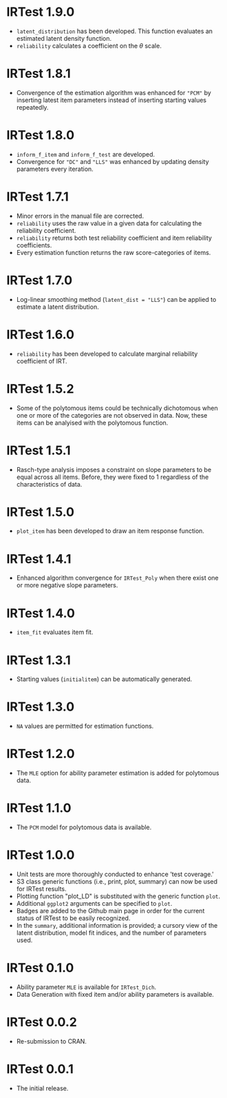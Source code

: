 # IRTest 1.9.0

* `latent_distribution` has been developed. This function evaluates an estimated latent density function.
* `reliability` calculates a coefficient on the $\theta$ scale.

# IRTest 1.8.1

* Convergence of the estimation algorithm was enhanced for `"PCM"` by inserting latest item parameters instead of inserting starting values repeatedly.

# IRTest 1.8.0

* `inform_f_item` and `inform_f_test` are developed.
* Convergence for `"DC"` and `"LLS"` was enhanced by updating density parameters every iteration.

# IRTest 1.7.1

* Minor errors in the manual file are corrected.
* `reliability` uses the raw value in a given data for calculating the reliability coefficient.
* `reliability` returns both test reliability coefficient and item reliability coefficients.
* Every estimation function returns the raw score-categories of items.

# IRTest 1.7.0

* Log-linear smoothing method (`latent_dist = "LLS"`) can be applied to estimate a latent distribution.

# IRTest 1.6.0

* `reliability` has been developed to calculate marginal reliability coefficient of IRT.

# IRTest 1.5.2

* Some of the polytomous items could be technically dichotomous when one or more of the categories are not observed in data.
Now, these items can be analyised with the polytomous function.

# IRTest 1.5.1

* Rasch-type analysis imposes a constraint on slope parameters to be equal across all items.
Before, they were fixed to 1 regardless of the characteristics of data.

# IRTest 1.5.0

* `plot_item` has been developed to draw an item response function.

# IRTest 1.4.1

* Enhanced algorithm convergence for `IRTest_Poly` when there exist one or more negative slope parameters.

# IRTest 1.4.0

* `item_fit` evaluates item fit.

# IRTest 1.3.1

* Starting values (`initialitem`) can be automatically generated.

# IRTest 1.3.0

* `NA` values are permitted for estimation functions.

# IRTest 1.2.0

* The `MLE` option for ability parameter estimation is added for polytomous data.

# IRTest 1.1.0

* The `PCM` model for polytomous data is available.

# IRTest 1.0.0

* Unit tests are more thoroughly conducted to enhance 'test coverage.'
* S3 class generic functions (i.e., print, plot, summary) can now be used for IRTest results.
* Plotting function "plot_LD" is substituted with the generic function `plot`.
* Additional `ggplot2` arguments can be specified to `plot`.
* Badges are added to the Github main page in order for the current status of IRTest to be easily recognized.
* In the `summary`, additional information is provided; a cursory view of the latent distribution, model fit indices, and the number of parameters used.

# IRTest 0.1.0

* Ability parameter `MLE` is available for `IRTest_Dich`.
* Data Generation with fixed item and/or ability parameters is available.

# IRTest 0.0.2

* Re-submission to CRAN.

# IRTest 0.0.1

* The initial release.




